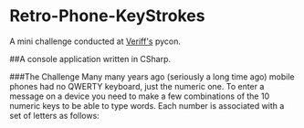 # Retro-Phone-KeyStrokes
A mini challenge conducted at [Veriff's](https://instagram.com/insideveriff?igshid=YmMyMTA2M2Y=) pycon.

##A console application written in CSharp. 

###The Challenge
Many many years ago (seriously a long time ago) mobile phones had no QWERTY keyboard, just the numeric one. To enter a message on a device you need to make a few combinations of the 10 numeric keys to be able to type words. Each number is associated with a set of letters as follows:
